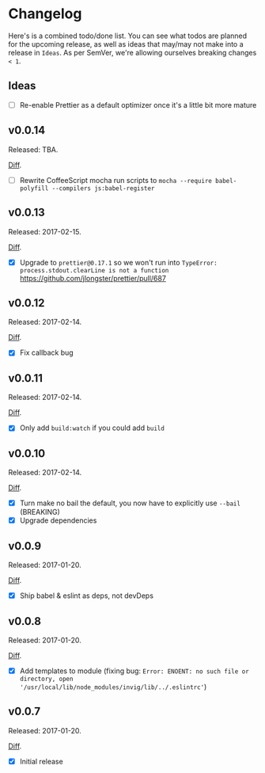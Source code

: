 # Changelog

Here's is a combined todo/done list. You can see what todos are planned for the upcoming release, as well as ideas that may/may not make into a release in `Ideas`. As per SemVer, we're allowing ourselves breaking changes `< 1`.

## Ideas

- [ ] Re-enable Prettier as a default optimizer once it's a little bit more mature

## v0.0.14

Released: TBA.

[Diff](https://github.com/transloadit/transloadify/compare/v0.0.13...master).

- [ ] Rewrite CoffeeScript mocha run scripts to `mocha --require babel-polyfill --compilers js:babel-register`

## v0.0.13

Released: 2017-02-15. 

[Diff](https://github.com/transloadit/transloadify/compare/v0.0.12...v0.0.13).

- [x] Upgrade to `prettier@0.17.1` so we won't run into `TypeError: process.stdout.clearLine is not a function` https://github.com/jlongster/prettier/pull/687

## v0.0.12

Released: 2017-02-14. 

[Diff](https://github.com/transloadit/transloadify/compare/v0.0.11...v0.0.12).

- [x] Fix callback bug

## v0.0.11

Released: 2017-02-14. 

[Diff](https://github.com/transloadit/transloadify/compare/v0.0.10...v0.0.11).

- [x] Only add `build:watch` if you could add `build`

## v0.0.10

Released: 2017-02-14. 

[Diff](https://github.com/transloadit/transloadify/compare/v0.0.9...v0.0.10).

- [x] Turn make no bail the default, you now have to explicitly use `--bail` (BREAKING)
- [x] Upgrade dependencies

## v0.0.9

Released: 2017-01-20. 

[Diff](https://github.com/transloadit/transloadify/compare/v0.0.8...v0.0.9).

- [x] Ship babel & eslint as deps, not devDeps

## v0.0.8

Released: 2017-01-20. 

[Diff](https://github.com/transloadit/transloadify/compare/v0.0.7...v0.0.8).

- [x] Add templates to module (fixing bug: `Error: ENOENT: no such file or directory, open '/usr/local/lib/node_modules/invig/lib/../.eslintrc'`)

## v0.0.7

Released: 2017-01-20. 

[Diff](https://github.com/transloadit/transloadify/compare/0b5f2d27e4e5bfd370bf74fb91a46ded296bec40...v0.0.7).

- [x] Initial release
